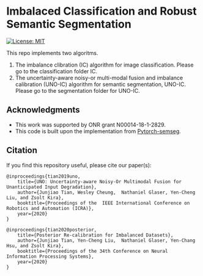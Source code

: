 # Imbalaced Classification and Robust Semantic Segmentation 

[![License: MIT](https://img.shields.io/badge/License-MIT-yellow.svg)](https://opensource.org/licenses/MIT) 

This repo implements two algoritms.
1. The imbalance clibration (IC) algorithm for image classification. Please go to the classification folder IC. 
2. The uncertainty-aware noisy-or multi-modal fusion and imbalance calibration (UNO-IC) algorithm for semantic segmentation, UNO-IC. Please go to the segmentation folder for UNO-IC.



## Acknowledgments
- This work was supported by ONR grant N00014-18-1-2829.
- This code is built upon the implementation from [Pytorch-semseg](https://github.com/meetshah1995/pytorch-semseg).

## Citation
If you find this repository useful, please cite our paper(s):

```
@inproceedings{tian2019uno,
    title={UNO: Uncertainty-aware Noisy-Or Multimodal Fusion for Unanticipated Input Degradation},
    author={Junjiao Tian, Wesley Cheung,  Nathaniel Glaser, Yen-Cheng Liu, and Zsolt Kira},
    booktitle={Proceedings of the  IEEE International Conference on Robotics and Automation (ICRA)},
    year={2020}
}

@inproceedings{tian2020posterior,
    title={Posterior Re-calibration for Imbalanced Datasets},
    author={Junjiao Tian, Yen-Cheng Liu,  Nathaniel Glaser, Yen-Chang Hsu, and Zsolt Kira},
    booktitle={Proceedings of the 34th Conference on Neural Information Processing Systems},
    year={2020}
}
```
